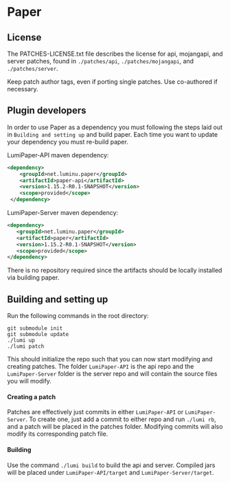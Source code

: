 Paper
==

## License
The PATCHES-LICENSE.txt file describes the license for api, mojangapi, and server patches, 
found in `./patches/api`, `./patches/mojangapi`, and `./patches/server`.

Keep patch author tags, even if porting single patches. Use co-authored if necessary.

## Plugin developers
In order to use Paper as a dependency you must following the steps laid out
in `Building and setting up` and build paper. Each time you want to update
your dependency you must re-build paper.

LumiPaper-API maven dependency:
```xml
<dependency>
    <groupId>net.luminu.paper</groupId>
    <artifactId>paper-api</artifactId>
    <version>1.15.2-R0.1-SNAPSHOT</version>
    <scope>provided</scope>
 </dependency>
 ```
 
 LumiPaper-Server maven dependency:
 ```xml
<dependency>
    <groupId>net.luminu.paper</groupId>
    <artifactId>paper</artifactId>
    <version>1.15.2-R0.1-SNAPSHOT</version>
    <scope>provided</scope>
 </dependency>
  ```

There is no repository required since the artifacts should be locally installed
via building paper.

## Building and setting up
Run the following commands in the root directory:

```
git submodule init
git submodule update
./lumi up
./lumi patch
```

This should initialize the repo such that you can now start modifying and creating 
patches. The folder `LumiPaper-API` is the api repo and the `LumiPaper-Server` folder
is the server repo and will contain the source files you will modify.

#### Creating a patch
Patches are effectively just commits in either `LumiPaper-API` or `LumiPaper-Server`. 
To create one, just add a commit to either repo and run `./lumi rb`, and a 
patch will be placed in the patches folder. Modifying commits will also modify its 
corresponding patch file.


#### Building

Use the command `./lumi build` to build the api and server. Compiled jars
will be placed under `LumiPaper-API/target` and `LumiPaper-Server/target`.
